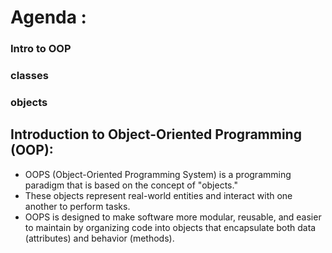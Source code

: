 # Agenda :

### Intro to OOP
### classes
### objects


## Introduction to Object-Oriented Programming (OOP):

- OOPS (Object-Oriented Programming System) is a programming paradigm that is based on the concept of "objects." 
- These objects represent real-world entities and interact with one another to perform tasks.
- OOPS is designed to make software more modular, reusable, and easier to maintain by organizing code into objects that encapsulate both data (attributes) and behavior (methods).